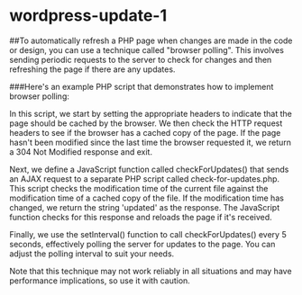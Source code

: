 # wordpress-update-1
##To automatically refresh a PHP page when changes are made in the code or design, you can use a technique called "browser polling". This involves sending periodic requests to the server to check for changes and then refreshing the page if there are any updates.

###Here's an example PHP script that demonstrates how to implement browser polling:

In this script, we start by setting the appropriate headers to indicate that the page should be cached by the browser. We then check the HTTP request headers to see if the browser has a cached copy of the page. If the page hasn't been modified since the last time the browser requested it, we return a 304 Not Modified response and exit.

Next, we define a JavaScript function called checkForUpdates() that sends an AJAX request to a separate PHP script called check-for-updates.php. This script checks the modification time of the current file against the modification time of a cached copy of the file. If the modification time has changed, we return the string 'updated' as the response. The JavaScript function checks for this response and reloads the page if it's received.

Finally, we use the setInterval() function to call checkForUpdates() every 5 seconds, effectively polling the server for updates to the page. You can adjust the polling interval to suit your needs.

Note that this technique may not work reliably in all situations and may have performance implications, so use it with caution.
